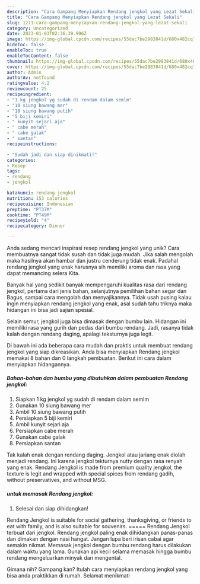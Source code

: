 ```yaml
---
description: "Cara Gampang Menyiapkan Rendang jengkol yang Lezat Sekali"
title: "Cara Gampang Menyiapkan Rendang jengkol yang Lezat Sekali"
slug: 1271-cara-gampang-menyiapkan-rendang-jengkol-yang-lezat-sekali
category: Uncategorized
date: 2023-01-03T02:36:39.996Z
image: https://img-global.cpcdn.com/recipes/55dac7be2983841d/680x482cq70/rendang-jengkol-foto-resep-utama.jpg
hideToc: false
enableToc: true
enableTocContent: false
thumbnail: https://img-global.cpcdn.com/recipes/55dac7be2983841d/680x482cq70/rendang-jengkol-foto-resep-utama.jpg
cover: https://img-global.cpcdn.com/recipes/55dac7be2983841d/680x482cq70/rendang-jengkol-foto-resep-utama.jpg
author: Admin
authorAv: notfound
ratingvalue: 4.2
reviewcount: 25
recipeingredient:
- "1 kg jengkol yg sudah di rendam dalam semlm"
- "10 siung bawang mer"
- "10 siung bawang putih"
- "5 biji kemiri"
- " kunyit sejari aja"
- " cabe merah"
- " cabe galak"
- " santan"
recipeinstructions:

- "Sudah jadi dan siap dinikmati!"
categories:
- Resep
tags:
- rendang
- jengkol

katakunci: rendang jengkol 
nutrition: 153 calories
recipecuisine: Indonesian
preptime: "PT37M"
cooktime: "PT49M"
recipeyield: "4"
recipecategory: Dinner

---
```





Anda sedang mencari inspirasi resep rendang jengkol yang unik? Cara membuatnya sangat tidak susah dan tidak juga mudah. Jika salah mengolah maka hasilnya akan hambar dan justru cenderung tidak enak. Padahal rendang jengkol yang enak harusnya sih memiliki aroma dan rasa yang dapat memancing selera Kita.





Banyak hal yang sedikit banyak mempengaruhi kualitas rasa dari rendang jengkol, pertama dari jenis bahan, selanjutnya pemilihan bahan segar dan Bagus, sampai cara mengolah dan menyajikannya. Tidak usah pusing kalau ingin menyiapkan rendang jengkol yang enak,      asal sudah tahu triknya maka hidangan ini bisa jadi sajian spesial.














Selain semur, jengkol juga bisa dimasak dengan bumbu lain. Hidangan ini memiliki rasa yang gurih dan pedas dari bumbu rendang. Jadi, rasanya tidak kalah dengan rendang daging, apalagi teksturnya juga legit.






Di bawah ini ada beberapa cara mudah dan praktis untuk membuat rendang jengkol yang siap dikreasikan. Anda bisa menyiapkan Rendang jengkol memakai 8 bahan dan 0 langkah pembuatan. Berikut ini cara dalam menyiapkan hidangannya.

<!--inarticleads1-->

##### Bahan-bahan dan bumbu yang dibutuhkan dalam pembuatan Rendang jengkol:

1. Siapkan 1 kg jengkol yg sudah di rendam dalam semlm
1. Gunakan 10 siung bawang mer
1. Ambil 10 siung bawang putih
1. Persiapkan 5 biji kemiri
1. Ambil  kunyit sejari aja
1. Persiapkan  cabe merah
1. Gunakan  cabe galak
1. Persiapkan  santan


Tak kalah enak dengan rendang daging. Jengkol atau jariang enak diolah menjadi rendang. Ini karena jengkol tekturnya nutty dengan rasa renyah yang enak. Rendang Jengkol is made from premium quality jengkol, the texture is legit and wrapped with special spices from rendang gadih, without preservatives, and without MSG. 

<!--inarticleads2-->

#####  untuk memasak Rendang jengkol:


1. Selesai dan siap dihidangkan!

Rendang Jengkol is suitable for social gathering, thanksgiving, or friends to eat with family, and is also suitable for souvenirs. ===== Rendang Jengkol terbuat dari jengkol. Rendang jengkol paling enak dihidangkan panas-panas dan dimakan dengan nasi hangat. Jangan lupa beri irisan cabai agar semakin nikmat. Memasak jengkol dengan bumbu rendang harus dilakukan dalam waktu yang lama. Gunakan api kecil selama memasak hingga bumbu rendang mengeluarkan minyak dan mengental. 

Gimana nih? Gampang kan? Itulah cara menyiapkan rendang jengkol yang bisa anda praktikkan di rumah. Selamat menikmati
